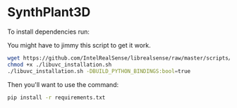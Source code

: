 # SynthPlant3D

To install dependencies run:

You might have to jimmy this script to get it work.

```bash
wget https://github.com/IntelRealSense/librealsense/raw/master/scripts/libuvc_installation.sh
chmod +x ./libuvc_installation.sh
./libuvc_installation.sh -DBUILD_PYTHON_BINDINGS:bool=true
```

Then you'll want to use the command:

```bash
pip install -r requirements.txt
```

